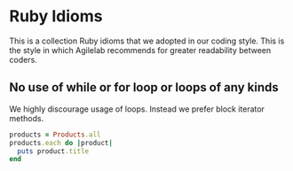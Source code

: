 # Ruby Idioms
This is a collection Ruby idioms that we adopted in our coding style.
This is the style in which Agilelab recommends for greater readability between coders.

## No use of while or for loop or loops of any kinds
We highly discourage usage of loops.
Instead we prefer block iterator methods.

```ruby
products = Products.all
products.each do |product|
  puts product.title
end
```
